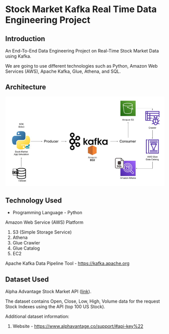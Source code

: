# Stock Market Kafka Real Time Data Engineering Project

## Introduction 
An End-To-End Data Engineering Project on Real-Time Stock Market Data using Kafka.

We are going to use different technologies such as Python, Amazon Web Services (AWS), Apache Kafka, Glue, Athena, and SQL.

## Architecture 
<img src="architecture.jpg">

## Technology Used
- Programming Language - Python

Amazon Web Service (AWS) Platform
1. S3 (Simple Storage Service)
2. Athena
3. Glue Crawler
4. Glue Catalog
5. EC2


Apache Kafka Data Pipeline Tool - https://kafka.apache.org


## Dataset Used
Alpha Advantage Stock Market API ([link](https://www.alphavantage.co/support/#api-key%22)).

The dataset contains Open, Close, Low, High, Volume data for the request Stock Indexes using the API (top 100 US Stock).

Additional dataset information:
1. Website - https://www.alphavantage.co/support/#api-key%22
